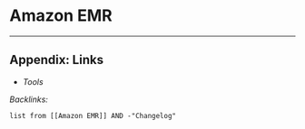 # Amazon EMR

---

## Appendix: Links

* *Tools*

*Backlinks:*

````dataview
list from [[Amazon EMR]] AND -"Changelog"
````

